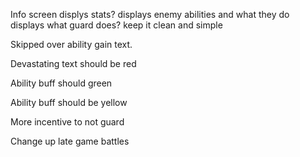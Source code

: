 

Info screen
    displys stats?
    displays enemy abilities and what they do
    displays what guard does?
    keep it clean and simple
    

Skipped over ability gain text.

Devastating text should be red

Ability buff should green 

Ability buff should be yellow


More incentive to not guard

Change up late game battles
